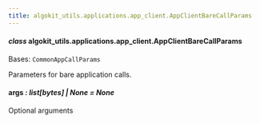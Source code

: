 ```yaml
---
title: algokit_utils.applications.app_client.AppClientBareCallParams
---
```

#### *class* algokit_utils.applications.app_client.AppClientBareCallParams

Bases: `CommonAppCallParams`

Parameters for bare application calls.

#### args *: list[bytes] | None* *= None*

Optional arguments